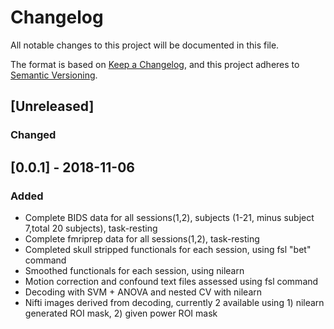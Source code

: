 # Changelog
All notable changes to this project will be documented in this file.  
  
  
The format is based on [Keep a Changelog](https://keepachangelog.com/en/1.0.0/),
and this project adheres to [Semantic Versioning](https://semver.org/spec/v2.0.0.html).

## [Unreleased]
### Changed
  
  
## [0.0.1] - 2018-11-06  
### Added  
- Complete BIDS data for all sessions(1,2), subjects (1-21, minus subject 7,total 20 subjects), task-resting
- Complete fmriprep data for all sessions(1,2), task-resting
- Completed skull stripped functionals for each session, using fsl "bet" command  
- Smoothed functionals for each session, using nilearn 
- Motion correction and confound text files assessed using fsl command 
- Decoding with SVM + ANOVA and nested CV with nilearn  
- Nifti images derived from decoding, currently 2 available using 1) nilearn generated ROI mask, 2) given power ROI mask

